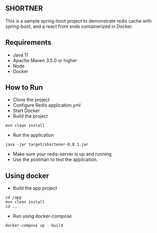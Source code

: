 ## SHORTNER

This is a sample spring-boot project to demonstrate redis cache with spring-boot, and a react front ends containerized 
in Docker.


## Requirements
* Java 11
* Apache Maven 3.5.0 or higher
* Node
* Docker


## How to Run

- Clone the project
- Configure Redis application.yml
- Start Docker
- Build the project
```
mvn clean install
```
- Run the application
```
java -jar target/shortener-0.0.1.jar
```
- Make sure your redis-server is up and running
- Use the postman to test the application.

## Using docker

- Build the app project
```
cd /app
mvn clean install
cd ..
```
- Run using docker-compose
```
docker-compose up --build 
```